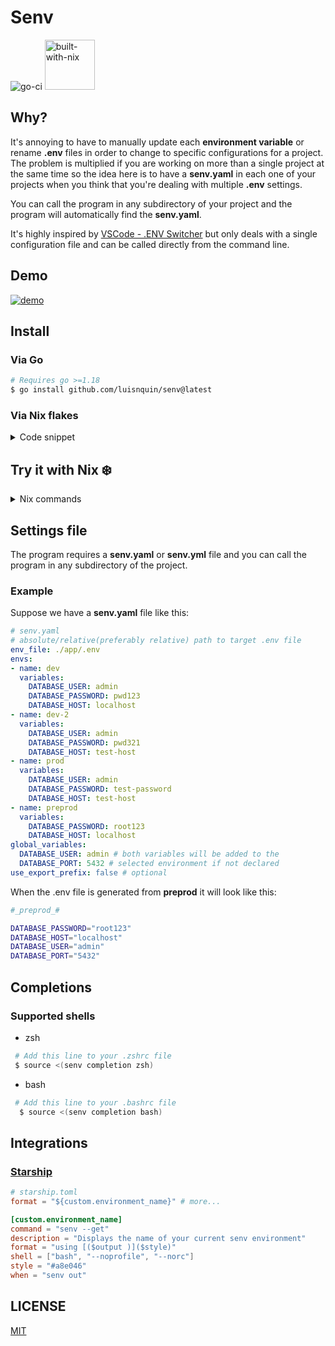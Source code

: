 
# Senv

![go-ci](https://github.com/luisnquin/senv/actions/workflows/go.yml/badge.svg)
<img alt="built-with-nix" src="https://builtwithnix.org/badge.svg" width="80px">

## Why?

It's annoying to have to manually update each **environment variable** or rename **.env** files in order to change to specific configurations for a project.
The problem is multiplied if you are working on more than a single project at the same time so the idea here is to have a **senv.yaml** in each one of your
projects when you think that you're dealing with multiple **.env** settings.

You can call the program in any subdirectory of your project and the program will automatically find the **senv.yaml**.

It's highly inspired by [VSCode - .ENV Switcher](https://marketplace.visualstudio.com/items?itemName=EcksDy.env-switcher) but only deals with a single
configuration file and can be called directly from the command line.

## Demo

[![demo](https://asciinema.org/a/eZrIbb4eDxX0tO7fWyFop2Zg8.svg)](https://asciinema.org/a/eZrIbb4eDxX0tO7fWyFop2Zg8)

## Install

### Via Go

```bash
# Requires go >=1.18
$ go install github.com/luisnquin/senv@latest
```

### Via Nix flakes

<details>
<summary>Code snippet</summary>

```nix
{
  inputs = {
    senv.url = "github:luisnquin/senv";
  };

  outputs = inputs @ {
    senv,
    ...
  }: let
    system = "x86_64-linux";

    specialArgs = {
      senv-switcher = senv.defaultPackage.${system};
    };
  in {
    # Home manager
    homeConfigurations."..." = home-manager.lib.homeManagerConfiguration {
      extraSpecialArgs = specialArgs;

      modules = [
        # add "senv-switcher" to your home.packages
        ./home.nix
      ];
    };

    # Or NixOS configuration
    nixosConfigurations."..." = lib.nixosSystem {
        specialArgs = specialArgs;

        modules = [
          # add "senv-switcher" to your environment.systemPackages
          ./configuration.nix
        ];
      };
    };
}

```

</details>

## Try it with Nix ❄️

<details>
<summary>Nix commands</summary>

```bash
# Creates a senv.yaml file in your current folder
$ nix run github:luisnquin/senv -- init

# Lists your declared environments
$ nix run github:luisnquin/senv -- ls

# Run a prompt that allows you to select an environment
$ nix run github:luisnquin/senv

# Help
$ nix run github:luisnquin/senv -- --help
```

</details>

## Settings file

The program requires a **senv.yaml** or **senv.yml** file and you can call the program in any subdirectory of the project.

### Example

Suppose we have a **senv.yaml** file like this:

```yaml
# senv.yaml
# absolute/relative(preferably relative) path to target .env file
env_file: ./app/.env
envs:
- name: dev
  variables:
    DATABASE_USER: admin
    DATABASE_PASSWORD: pwd123
    DATABASE_HOST: localhost
- name: dev-2
  variables:
    DATABASE_USER: admin
    DATABASE_PASSWORD: pwd321
    DATABASE_HOST: test-host
- name: prod
  variables:
    DATABASE_USER: admin
    DATABASE_PASSWORD: test-password
    DATABASE_HOST: test-host
- name: preprod
  variables:
    DATABASE_PASSWORD: root123
    DATABASE_HOST: localhost
global_variables:
  DATABASE_USER: admin # both variables will be added to the
  DATABASE_PORT: 5432 # selected environment if not declared
use_export_prefix: false # optional
```

When the .env file is generated from **preprod** it will look like this:

```bash
#_preprod_#

DATABASE_PASSWORD="root123"
DATABASE_HOST="localhost"
DATABASE_USER="admin"
DATABASE_PORT="5432"
```

## Completions

### Supported shells

- zsh

```bash
 # Add this line to your .zshrc file
 $ source <(senv completion zsh)
```

- bash

```bash
 # Add this line to your .bashrc file
  $ source <(senv completion bash)
```

## Integrations

### [Starship](https://starship.rs/)

```toml
# starship.toml
format = "${custom.environment_name}" # more...

[custom.environment_name]
command = "senv --get"
description = "Displays the name of your current senv environment"
format = "using [($output )]($style)"
shell = ["bash", "--noprofile", "--norc"]
style = "#a8e046"
when = "senv out"
```

## LICENSE

[MIT](../LICENSE)
